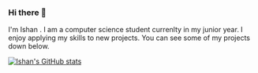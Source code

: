 ### Hi there 👋

I'm Ishan . I am a computer science student currenlty in my junior year. I enjoy applying my skills to new projects. You can see some of my projects down below. 

[![Ishan's GitHub stats](https://github-readme-stats.vercel.app/api?username=IshanPoudel)](https://github.com/anuraghazra/github-readme-stats)

